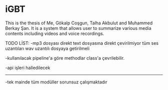 # iGBT
This is the thesis of Me, Gökalp Coşgun, Talha Akbulut and Muhammed Berkay Şan. It is a system that allows user to summarize various media contents including videos and voice recordings.


TODO LİST:
-mp3 dosyası direkt text dosyasına direkt çevirilmiyor tüm ses uzantıları wav uzantılı dosyaya getirilmeli

-kullanılacak pipeline'a göre methodlar class'a çevrilebilir.

-api işleri halledilecek

**********
-tek mainde tüm modüller sorunsuz çalışmaktadır
